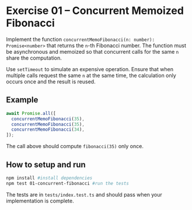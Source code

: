 # Exercise 01 – Concurrent Memoized Fibonacci

Implement the function `concurrentMemoFibonacci(n: number): Promise<number>` that returns the `n`-th Fibonacci number. The function must be asynchronous and memoized so that concurrent calls for the same `n` share the computation.

Use `setTimeout` to simulate an expensive operation. Ensure that when multiple calls request the same `n` at the same time, the calculation only occurs once and the result is reused.

## Example

```ts
await Promise.all([
  concurrentMemoFibonacci(35),
  concurrentMemoFibonacci(35),
  concurrentMemoFibonacci(34),
]);
```

The call above should compute `fibonacci(35)` only once.

## How to setup and run


```bash
npm install #install dependencies
npm test 01-concurrent-fibonacci #run the tests
```

The tests are in `tests/index.test.ts` and should pass when your implementation is complete.
